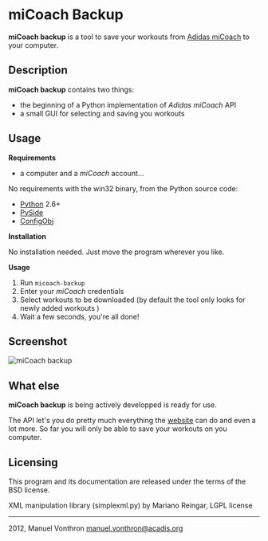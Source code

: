 miCoach Backup
=====

**miCoach backup** is a tool to save your workouts from [Adidas miCoach] to your computer.

Description
----

**miCoach backup** contains two things:

  - the beginning of a Python implementation of *Adidas miCoach* API 
  - a small GUI for selecting and saving you workouts


Usage 
-----
**Requirements**
  - a computer and a *miCoach* account...

No requirements with the win32 binary, from the Python source code:
  - [Python](http://www.python.org) 2.6+
  - [PySide](http://www.pyside.org)
  - [ConfigObj](http://www.voidspace.org.uk/python/configobj.html)

**Installation**

No installation needed. Just move the program wherever you like.

**Usage**

1. Run `micoach-backup`
2. Enter your *miCoach* credentials
3. Select workouts to be downloaded (by default the tool only looks for newly added workouts )
4. Wait a few seconds, you're all done!


Screenshot
----

![miCoach backup](http://acadis.org/images/micoach/screenshot-chooseView.png)

What else
----

**miCoach backup** is being actively developped is ready for use.

The API let's you do pretty much everything the [website](http://www.micoach.com/) can do and even a lot more. So far you will only be able to save your workouts on you computer.

Licensing
---------

This program and its documentation are released under the terms of the
BSD license.

XML manipulation library (simplexml.py) by Mariano Reingar, LGPL license

----
2012, Manuel Vonthron <manuel.vonthron@acadis.org>

  [Adidas miCoach]: http://www.micoach.com/ 

